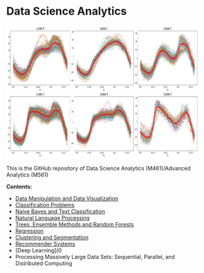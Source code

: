 # Data Science Analytics

<img src="logo.png" height="350" width = "1000">

This is the GitHub repository of Data Science Analytics (M461)/Advanced Analytics (M561)

**Contents:**

- [Data Manipulation and Data Visualization](https://github.com/um-perez-alvaro/Data-Science-Practice/tree/master/Jupyter%20Notebooks/Pandas)
- [Classification Problems](https://github.com/um-perez-alvaro/Data-Science-Practice/tree/master/Jupyter%20Notebooks/Classification)
- [Naive Bayes and Text Classification](https://github.com/um-perez-alvaro/Data-Science-Practice/tree/master/Jupyter%20Notebooks/Text%20Classification)
- [Natural Language Processing]()
- [Trees, Ensemble Methods and Random Forests]()
- [Regression]()
- [Clustering and Segmentation]()
- [Recommender Systems]()
- [Deep Learning](0
- Processing Massively Large Data Sets: Sequential, Parallel, and Distributed Computing
